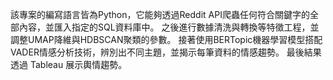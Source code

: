 該專案的編寫語言皆為Python，它能夠透過Reddit API爬蟲任何符合關鍵字的全部內容，並匯入指定的SQL資料庫中。
之後進行數據清洗與轉換等特徵工程，並調整UMAP降維與HDBSCAN聚類的參數。
接著使用BERTopic機器學習模型搭配VADER情感分析技術，辨別出不同主題，並揭示每筆資料的情感趨勢。
最後結果透過 Tableau 展示輿情趨勢。
